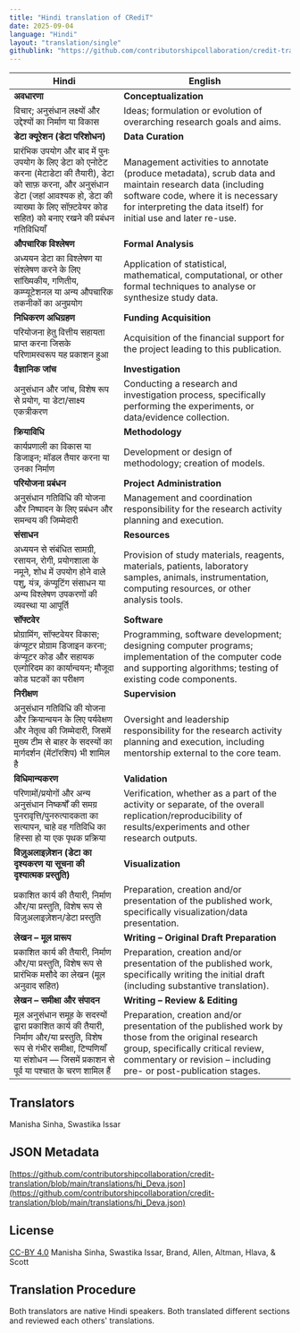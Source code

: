 ```yaml
---
title: "Hindi translation of CRediT"
date: 2025-09-04
language: "Hindi"
layout: "translation/single"
githublink: "https://github.com/contributorshipcollaboration/credit-translation/blob/main/translations/hi_Deva.json"
---
```


| Hindi | English |
| --- | --- |
| **अवधारणा** | **Conceptualization** |
| विचार; अनुसंधान लक्ष्यों और उद्देश्यों का निर्माण या विकास | Ideas; formulation or evolution of overarching research goals and aims. |
| **डेटा क्यूरेशन (डेटा परिशोधन)** | **Data Curation** |
| प्रारंभिक उपयोग और बाद में पुनः उपयोग के लिए डेटा को एनोटेट करना (मेटाडेटा की तैयारी), डेटा को साफ़ करना, और अनुसंधान डेटा (जहां आवश्यक हो, डेटा की व्याख्या के लिए सॉफ़्टवेयर कोड सहित) को बनाए रखने की प्रबंधन गतिविधियाँ | Management activities to annotate (produce metadata), scrub data and maintain research data (including software code, where it is necessary for interpreting the data itself) for initial use and later re-use. |
| **औपचारिक विश्लेषण** | **Formal Analysis** |
| अध्ययन डेटा का विश्लेषण या संश्लेषण करने के लिए सांख्यिकीय, गणितीय, कम्प्यूटेशनल या अन्य औपचारिक तकनीकों का अनुप्रयोग | Application of statistical, mathematical, computational, or other formal techniques to analyse or synthesize study data. |
| **निधिकरण अधिग्रहण** | **Funding Acquisition** |
| परियोजना हेतु वित्तीय सहायता प्राप्त करना जिसके परिणामस्वरूप यह प्रकाशन हुआ | Acquisition of the financial support for the project leading to this publication. |
| **वैज्ञानिक जांच** | **Investigation** |
| अनुसंधान और जांच, विशेष रूप से प्रयोग, या डेटा/साक्ष्य एकत्रीकरण | Conducting a research and investigation process, specifically performing the experiments, or data/evidence collection. |
| **क्रियाविधि** | **Methodology** |
| कार्यप्रणाली का विकास या डिजाइन; मॉडल तैयार करना या उनका निर्माण | Development or design of methodology; creation of models. |
| **परियोजना प्रबंधन** | **Project Administration** |
| अनुसंधान गतिविधि की योजना और निष्पादन के लिए प्रबंधन और समन्वय की जिम्मेदारी | Management and coordination responsibility for the research activity planning and execution. |
| **संसाधन** | **Resources** |
| अध्ययन से संबंधित सामग्री, रसायन, रोगी, प्रयोगशाला के नमूने, शोध में उपयोग होने वाले पशु, यंत्र, कंप्यूटिंग संसाधन या अन्य विश्लेषण उपकरणों की व्यवस्था या आपूर्ति | Provision of study materials, reagents, materials, patients, laboratory samples, animals, instrumentation, computing resources, or other analysis tools. |
| **सॉफ्टवेर** | **Software** |
| प्रोग्रामिंग, सॉफ्टवेयर विकास; कंप्यूटर प्रोग्राम डिजाइन करना; कंप्यूटर कोड और सहायक एल्गोरिदम का कार्यान्वयन; मौजूदा कोड घटकों का परीक्षण | Programming, software development; designing computer programs; implementation of the computer code and supporting algorithms; testing of existing code components. |
| **निरीक्षण** | **Supervision** |
| अनुसंधान गतिविधि की योजना और क्रियान्वयन के लिए पर्यवेक्षण और नेतृत्व की जिम्मेदारी, जिसमें मुख्य टीम से बाहर के सदस्यों  का मार्गदर्शन (मेंटॉरशिप) भी शामिल है | Oversight and leadership responsibility for the research activity planning and execution, including mentorship external to the core team. |
| **विधिमान्यकरण** | **Validation** |
| परिणामों/प्रयोगों और अन्य अनुसंधान निष्कर्षों की समग्र पुनरावृत्ति/पुनरुत्पादकता का सत्यापन, चाहे वह गतिविधि का हिस्सा हो या एक पृथक प्रक्रिया | Verification, whether as a part of the activity or separate, of the overall replication/reproducibility of results/experiments and other research outputs. |
| **विज़ुअलाइज़ेशन (डेटा का दृश्यकरण या सूचना की दृश्यात्मक प्रस्तुति)** | **Visualization** |
| प्रकाशित कार्य की तैयारी, निर्माण और/या प्रस्तुति, विशेष रूप से विज़ुअलाइज़ेशन/डेटा प्रस्तुति | Preparation, creation and/or presentation of the published work, specifically visualization/data presentation. |
| **लेखन – मूल प्रारूप** | **Writing – Original Draft Preparation** |
| प्रकाशित कार्य की तैयारी, निर्माण और/या प्रस्तुति, विशेष रूप से प्रारंभिक मसौदे का लेखन (मूल अनुवाद सहित) | Preparation, creation and/or presentation of the published work, specifically writing the initial draft (including substantive translation). |
| **लेखन – समीक्षा और संपादन** | **Writing – Review & Editing** |
| मूल अनुसंधान समूह के सदस्यों द्वारा प्रकाशित कार्य की तैयारी, निर्माण और/या प्रस्तुति, विशेष रूप से गंभीर समीक्षा, टिप्पणियाँ या संशोधन — जिसमें प्रकाशन से पूर्व या पश्चात के चरण शामिल हैं | Preparation, creation and/or presentation of the published work by those from the original research group, specifically critical review, commentary or revision – including pre- or post-publication stages. |

## Translators

Manisha  Sinha, Swastika  Issar

## JSON Metadata

[https://github.com/contributorshipcollaboration/credit-translation/blob/main/translations/hi_Deva.json](https://github.com/contributorshipcollaboration/credit-translation/blob/main/translations/hi_Deva.json)

## License

[CC-BY 4.0](https://creativecommons.org/licenses/by/4.0/) Manisha  Sinha, Swastika  Issar, Brand, Allen, Altman, Hlava, & Scott

## Translation Procedure

Both translators are native Hindi speakers. Both translated different sections and reviewed each others' translations.